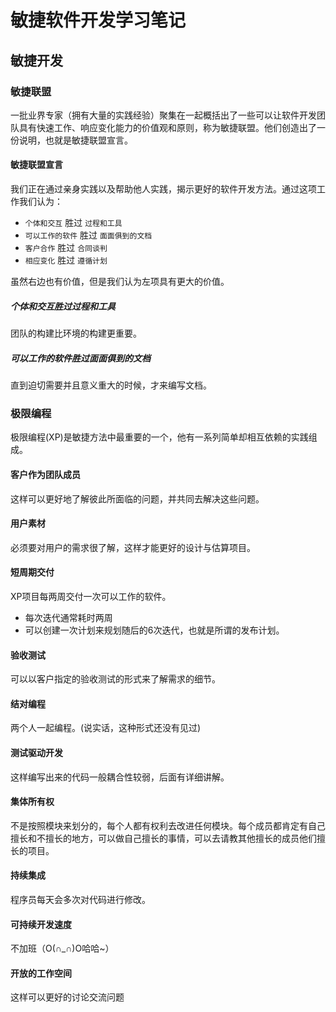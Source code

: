 # 敏捷软件开发学习笔记

## 敏捷开发

### 敏捷联盟

 一批业界专家（拥有大量的实践经验）聚集在一起概括出了一些可以让软件开发团队具有快速工作、响应变化能力的价值观和原则，称为敏捷联盟。他们创造出了一份说明，也就是敏捷联盟宣言。

#### 敏捷联盟宣言

 我们正在通过亲身实践以及帮助他人实践，揭示更好的软件开发方法。通过这项工作我们认为：

+ `个体和交互` 胜过 `过程和工具`
+ `可以工作的软件` 胜过 `面面俱到的文档`
+ `客户合作` 胜过 `合同谈判`
+ `相应变化` 胜过 `遵循计划`

虽然右边也有价值，但是我们认为左项具有更大的价值。  


##### 个体和交互胜过过程和工具

 团队的构建比环境的构建更重要。

##### 可以工作的软件胜过面面俱到的文档

 直到迫切需要并且意义重大的时候，才来编写文档。

### 极限编程

 极限编程(XP)是敏捷方法中最重要的一个，他有一系列简单却相互依赖的实践组成。

#### 客户作为团队成员
 
这样可以更好地了解彼此所面临的问题，并共同去解决这些问题。

#### 用户素材
 
 必须要对用户的需求很了解，这样才能更好的设计与估算项目。

#### 短周期交付

 XP项目每两周交付一次可以工作的软件。

+ 每次迭代通常耗时两周
+ 可以创建一次计划来规划随后的6次迭代，也就是所谓的发布计划。

#### 验收测试

 可以以客户指定的验收测试的形式来了解需求的细节。

#### 结对编程

 两个人一起编程。(说实话，这种形式还没有见过)

#### 测试驱动开发

 这样编写出来的代码一般耦合性较弱，后面有详细讲解。

#### 集体所有权

 不是按照模块来划分的，每个人都有权利去改进任何模块。每个成员都肯定有自己擅长和不擅长的地方，可以做自己擅长的事情，可以去请教其他擅长的成员他们擅长的项目。

#### 持续集成

 程序员每天会多次对代码进行修改。

#### 可持续开发速度

 不加班（O(∩_∩)O哈哈~）

#### 开放的工作空间
 
 这样可以更好的讨论交流问题



 
 

 